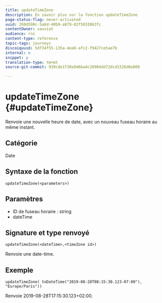 ```yaml
---
title: updateTimeZone
description: En savoir plus sur la fonction updateTimeZone
page-status-flag: never-activated
uuid: 269d590c-5a6d-40b9-a879-02f5033863fc
contentOwner: sauviat
audience: rns
content-type: reference
topic-tags: journeys
discoiquuid: 5df34f55-135a-4ea8-afc2-f9427ce5ae7b
internal: n
snippet: y
translation-type: tm+mt
source-git-commit: 939cde1f30a946ba4c20984dd72dcd1526d6e608

---
```



# updateTimeZone {#updateTimeZone}

Renvoie une nouvelle heure de date, avec un nouveau fuseau horaire au même instant.

## Catégorie

Date

## Syntaxe de la fonction

`updateTimeZone(<parameters>)`

## Paramètres

* ID de fuseau horaire : string
* dateTime

## Signature et type renvoyé

`updateTimeZone(<dateTime>,<timeZone id>)`

Renvoie une date-time.

## Exemple 

`updateTimeZone( toDateTime("2019-08-28T08:15:30.123-07:00"), "Europe/Paris"))`

Renvoie 2019-08-28T17:15:30.123+02:00.

<!--`updateTimeZone( toDateTime("2019-08-28T08:15:30.123-07:00"), toTimeZone("Europe/Paris")))`

Returns "2019-08-28T17:15:30.123+02:00".-->
